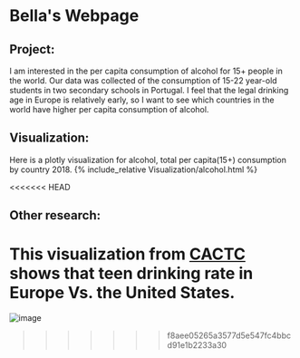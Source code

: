 # Bella's Webpage


## Project: 

I am interested in the per capita consumption of alcohol for 15+ people in the world. Our data was collected of the consumption of 15-22 year-old students in two secondary schools in Portugal. I feel that the legal drinking age in Europe is relatively early, so I want to see which countries in the world have higher per capita consumption of alcohol.


## Visualization:

Here is a plotly visualization for alcohol, total per capita(15+) consumption by country 2018.
{% include_relative Visualization/alcohol.html %}

<<<<<<< HEAD
## Other research:

This visualization from [CACTC](https://www.cortlandareactc.org/post/teen-drinking-in-europe-vs-the-united-states#:~:text=While%20only%20about%2033%20out,days%20in%20Denmark%20and%20Austria.) shows that teen drinking rate in Europe Vs. the United States.
=======
![image](https://user-images.githubusercontent.com/82912316/116033554-7e192300-a616-11eb-85ba-3bb7db8b4f4f.png)
>>>>>>> f8aee05265a3577d5e547fc4bbcd91e1b2233a30
